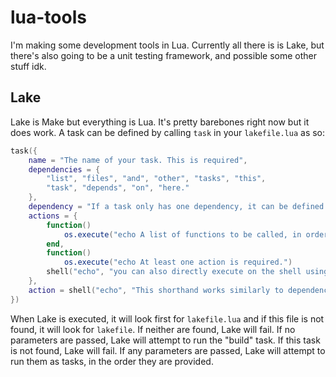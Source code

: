# lua-tools
I'm making some development tools in Lua. Currently all there is is Lake, but there's also going to be a unit testing framework, and possible some other stuff idk.

## Lake
Lake is Make but everything is Lua. It's pretty barebones right now but it does work. A task can be defined by calling `task` in your `lakefile.lua` as so:

```lua
task({
    name = "The name of your task. This is required",
    dependencies = {
        "list", "files", "and", "other", "tasks", "this",
        "task", "depends", "on", "here."
    },
    dependency = "If a task only has one dependency, it can be defined with this shorthand.",
    actions = {
        function()
            os.execute("echo A list of functions to be called, in order, to build this task.")
        end,
        function()
            os.execute("echo At least one action is required.")
        shell("echo", "you can also directly execute on the shell using the provided function.")
    },
    action = shell("echo", "This shorthand works similarly to dependency above.")
})
```

When Lake is executed, it will look first for `lakefile.lua` and if this file is not found, it will look for `lakefile`. If neither are found, Lake will fail. If no parameters are passed, Lake will attempt to run the "build" task. If this task is not found, Lake will fail. If any parameters are passed, Lake will attempt to run them as tasks, in the order they are provided.